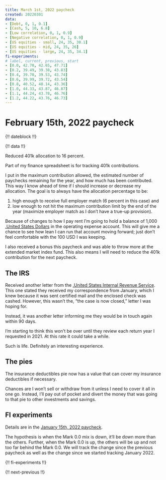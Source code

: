 ```yaml
---
title: March 1st, 2022 paycheck
created: 20220301
data:
- [Debt, 0, 1, 0.1]
- [Cash, 5, 10, 6.8]
- [Low correlation, 0, 1, 0.9]
- [Negative correlation, 0, 1, 0.9]
- [US equities - small, 24, 35, 30.1]
- [US equities - mid, 24, 35, 26]
- [US equities - large, 24, 35, 34.1]
fi-experiments:
# label, current, previous, start
- [0.0, 42.70, 42.65, 47.71]
- [0.2, 39.49, 39.38, 43.83]
- [0.4, 39.70, 39.53, 43.74]
- [0.6, 39.99, 39.72, 43.54]
- [0.8, 40.52, 40.14, 43.36]
- [1.0, 44.33, 43.87, 46.87]
- [1.1, 44.24, 43.78, 46.76]
- [1.2, 44.22, 43.76, 46.73]
---
```


# February 15th, 2022 paycheck

{!! dateblock !!}

{!! data !!}

Reduced 401k allocation to 16 percent.

Part of my finance spreadsheet is for tracking 401k contributions. 

I put in the maximum contribution allowed, the estimated number of paychecks remaining for the year, and how much has been contributed. This way I know ahead of time if I should increase or decrease my allocation. The goal is to always have the allocation percentage to be:

1. high enough to receive full employer match (6 percent in this case) and
2. low enough to not hit the maximum contribution limit by the end of the year (maximize employer match as I don’t have a true-up provision).

Because of changes to how I pay rent I’m going to hold a balance of 1,000 [.United States Dollars](USD) in the operating expense account. This will give me a chance to see how lean I can run that account moving forward; just don’t feel comfortable with the 100 USD I was keeping.

I also received a bonus this paycheck and was able to throw more at the extended market index fund. This also means I will need to reduce the 401k contribution for the next paycheck.

## The IRS

Received another letter from the [.United States Internal Revenue Service](IRS). This one stated they received my correspondence from January, which I knew because it was sent certified mail and the enclosed check was cashed. However, this wasn’t the, “the case is now closed,” letter I was hoping for.

Instead, it was another letter informing me they would be in touch again within 90 days.

I’m starting to think this won’t be over until they review each return year I requested in 2021. At this rate it could take a while.

Such is life. Definitely an interesting experience.

## The pies

The insurance deductibles pie now has a value that can cover my insurance deductibles if necessary. 

Chances are I won’t sell or withdraw from it unless I need to cover it all in one go. Instead, I’ll pay out of pocket and divert the money that was going to that pie to other investments and savings.

## FI experiments

Details are in the [January 15th, 2022 paycheck](https://joshbruce.com/finances/building-wealth-paycheck-to-paycheck/20220115/#fi-experiments).

The hypothesis is when the Mark 0.0 mix is down, it‘ll be down more than the others. Further, when the Mark 0.0 is up, the others will be up and not too far behind the Mark 0.0. We will track the change since the previous paycheck as well as the change since we started tracking January 2022.

{!! fi-experiments !!}

{!! next-previous !!}
